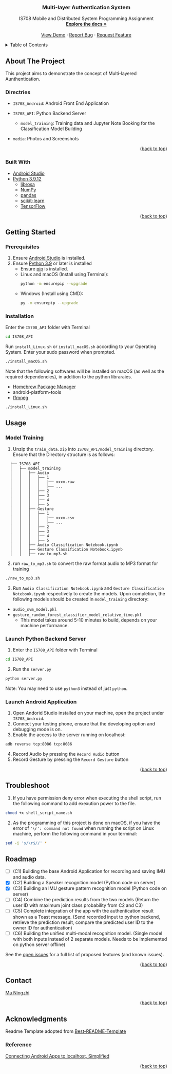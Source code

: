 <!-- Template Adopted from: https://github.com/othneildrew/Best-README-Template -->

<!-- Improved compatibility of back to top link: See: https://github.com/othneildrew/Best-README-Template/pull/73 -->
<a name="readme-top"></a>
<!--
*** Thanks for checking out the Best-README-Template. If you have a suggestion
*** that would make this better, please fork the repo and create a pull request
*** or simply open an issue with the tag "enhancement".
*** Don't forget to give the project a star!
*** Thanks again! Now go create something AMAZING! :D
-->


<!-- PROJECT LOGO -->
<br />
<div align="center">
  <a href="https://github.com/MarkMa512/is708-multi-layer-authentication">
    <!-- <img src="images/logo.png" alt="Logo" width="80" height="80"> -->
  </a>

  <h3 align="center">Multi-layer Authentication System</h3>

  <p align="center">IS708 Mobile and Distributed System Programming Assignment
    <br />
    <a href="https://github.com/MarkMa512/is708-multi-layer-authentication"><strong>Explore the docs »</strong></a>
    <br />
    <br />
    <a href="https://github.com/MarkMa512/is708-multi-layer-authentication">View Demo</a>
    ·
    <a href="https://github.com/MarkMa512/is708-multi-layer-authentication/issues">Report Bug</a>
    ·
    <a href="https://github.com/MarkMa512/is708-multi-layer-authentication/issues">Request Feature</a>
  </p>
</div>



<!-- TABLE OF CONTENTS -->
<details>
  <summary>Table of Contents</summary>
  <ol>
    <li>
      <a href="#about-the-project">About The Project</a>
      <ul>
        <li><a href="#built-with">Built With</a></li>
        <li><a href="#directries">Directries</a></li>
      </ul>
    </li>
    <li>
      <a href="#getting-started">Getting Started</a>
      <ul>
        <li><a href="#prerequisites">Prerequisites</a></li>
        <li><a href="#installation">Installation</a></li>
      </ul>
    </li>
    <li><a href="#usage">Usage</a></li>
    <li><a href="#troubleshoot">Troubleshoot</a></li>
    <li><a href="#roadmap">Roadmap</a></li>
    <!-- <li><a href="#contributing">Contributing</a></li> -->
    <!-- <li><a href="#license">License</a></li> -->
    <li><a href="#contact">Contact</a></li>
    <li><a href="#acknowledgments">Acknowledgments</a></li>
  </ol>
</details>



<!-- ABOUT THE PROJECT -->
## About The Project

This project aims to demonstrate the concept of Multi-layered Aunthentication. 

### Directries

- `IS708_Android`: Android Front End Application  

- `IS708_API`: Python Backend Server  
  - `model_training`: Training data and Jupyter Note Booking for the Classification Model Building 

- `media`: Photos and Screenshots  

<p align="right">(<a href="#readme-top">back to top</a>)</p>


### Built With

- [Android Studio](https://developer.android.com/studio)
- [Python 3.9.12](https://www.python.org/downloads/release/python-3912/)
    - [librosa](https://librosa.org/doc/latest/index.html)
    - [NumPy](https://numpy.org/)
    - [pandas](https://pandas.pydata.org/)
    - [scikit-learn](https://scikit-learn.org/stable/)
    - [TensorFlow](https://www.tensorflow.org/) 

<p align="right">(<a href="#readme-top">back to top</a>)</p>



<!-- GETTING STARTED -->
## Getting Started


### Prerequisites

1. Ensure [Android Studio](https://developer.android.com/studio) is installed. 
2. Ensure [Python 3.9](https://www.python.org/downloads/release/python-3912/) or later is installed
    - Ensure [pip](https://pip.pypa.io/en/stable/installation/) is installed. 
    - Linux and macOS (Install using Terminal):  
        ```sh 
        python -m ensurepip --upgrade
        ```
    - Windows (Install using CMD):
        ```cmd
        py -m ensurepip --upgrade
        ```

### Installation

Enter the `IS708_API` folder with Terminal
```sh
cd IS708_API
```
Run `install_Linux.sh` or `install_macOS.sh` according to your Operating System. Enter your sudo password when prompted. 

```sh
./install_macOS.sh
```
Note that the following softwares will be installed on macOS (as well as the required dependencies), in addition to the python libraraies. 
  - [Homebrew Package Manager](https://brew.sh)
  - android-platform-tools
  - [ffmpeg](https://www.ffmpeg.org)

```sh
./install_Linux.sh
```
<!-- USAGE EXAMPLES -->
## Usage

### Model Training
1. Unzip the `train_data.zip` into `IS708_API/model_training` directory. Ensure that the Directory structure is as follows: 

```
  ├── IS708_API  
  │   ├── model_training  
  │   │   ├── Audio  
  │   │   │   ├── 1  
  │   │   │   │   ├── xxxx.raw 
  │   │   │   │   ├── ... 
  │   │   │   ├── 2  
  │   │   │   ├── 3  
  │   │   │   ├── 4  
  │   │   │   ├── 5  
  │   │   ├── Gesture  
  │   │   │   ├── 1  
  │   │   │   │   ├── xxxx.csv
  │   │   │   │   ├── ...
  │   │   │   ├── 2  
  │   │   │   ├── 3  
  │   │   │   ├── 4  
  │   │   │   ├── 5  
  │   │   ├── Audio Classification Notebook.ipynb  
  │   │   ├── Gesture Classification Notebook.ipynb  
  │   │   ├── raw_to_mp3.sh  
```

2. run `raw_to_mp3.sh` to convert the raw format audio to MP3 format for training

```sh 
./raw_to_mp3.sh
```

3. Run `Audio Classification Notebook.ipynb` and `Gesture Classification Notebook.ipynb` respectively to create the models. Upon completion, the following models should be created in `model_training` directory: 
  - `audio_svm_model.pkl`
  - `gesture_random_forest_classifier_model_relative_time.pkl`
    - This model takes around 5-10 minutes to build, depends on your machine performance. 

### Launch Python Backend Server 

1. Enter the `IS708_API` folder with Terminal
```sh
cd IS708_API
```

2. Run the `server.py`
```sh
python server.py 
```
Note: You may need to use `python3` instead of just `python`. 

### Launch Android Application

1. Open Andorid Studio installed on your machine, open the project under `IS708_Android`. 
2. Connect your testing phone, ensure that the developing option and debugging mode is on. 
3. Enable the access to the server running on localhost: 

```sh 
adb reverse tcp:8086 tcp:8086
```

4. Record Audio by pressing the `Record Audio` button 
5. Record Gesture by pressing the `Record Gesture` button

<p align="right">(<a href="#readme-top">back to top</a>)</p>

## Troubleshoot

1. If you have permission deny error when executing the shell script, run the following command to add exexution power to the file. 

```sh
chmod +x shell_script_name.sh
```

2. As the programming of this project is done on macOS, if you have the error of `'\r': command not found` when running the script on Linux machine, perform the following command in your terminal: 

```sh 
sed -i 's/\r$//' *
```

<!-- ROADMAP -->
## Roadmap

- [ ] (C1) Building the base Android Application for recording and saving IMU and audio data.
- [x] (C2) Building a Speaker recognition model (Python code on server)
- [x] (C3) Building an IMU gesture pattern recognition model (Python code on server)
- [ ] (C4) Combine the prediction results from the two models (Return the user ID with maximum joint class probability from C2 and C3)
- [ ] (C5) Complete integration of the app with the authentication result shown as a Toast message. (Send recorded input to python backend, retrieve the prediction result, compare the predicted user ID to the owner ID for authentication)
- [ ] (C6) Building the unified multi-modal recognition model. (Single model with both inputs instead of 2 separate models. Needs to be implemented on python server offline)

See the [open issues](https://github.com/MarkMa512/is708-multi-layer-authentication/issues) for a full list of proposed features (and known issues).

<p align="right">(<a href="#readme-top">back to top</a>)</p>


<!-- CONTRIBUTING -->
<!-- ## Contributing

Contributions are what make the open source community such an amazing place to learn, inspire, and create. Any contributions you make are **greatly appreciated**.

If you have a suggestion that would make this better, please fork the repo and create a pull request. You can also simply open an issue with the tag "enhancement".
Don't forget to give the project a star! Thanks again!

1. Fork the Project
2. Create your Feature Branch (`git checkout -b feature/AmazingFeature`)
3. Commit your Changes (`git commit -m 'Add some AmazingFeature'`)
4. Push to the Branch (`git push origin feature/AmazingFeature`)
5. Open a Pull Request

<p align="right">(<a href="#readme-top">back to top</a>)</p> -->



<!-- LICENSE -->
<!-- ## License

Distributed under the MIT License. See `LICENSE.txt` for more information.

<p align="right">(<a href="#readme-top">back to top</a>)</p> -->



<!-- CONTACT -->
## Contact
[Ma Ningzhi](https://github.com/MarkMa512)

<p align="right">(<a href="#readme-top">back to top</a>)</p>



<!-- ACKNOWLEDGMENTS -->
## Acknowledgments

Readme Template adopted from [Best-README-Template](https://github.com/othneildrew/Best-README-Template)

### Reference 
[Connecting Android Apps to localhost, Simplified](https://dev.to/tusharsadhwani/connecting-android-apps-to-localhost-simplified-57lm)

<p align="right">(<a href="#readme-top">back to top</a>)</p>